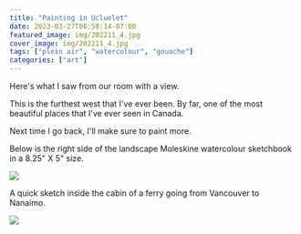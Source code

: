 ```yaml
---
title: "Painting in Ucluelet"
date: 2023-03-27T06:58:14-07:00
featured_image: img/202211_4.jpg
cover_image: img/202211_4.jpg
tags: ["plein air", "watercolour", "gouache"]
categories: ["art"]
---
```


Here's what I saw from our room with a view.

This is the furthest west that I've ever been. By far, one of the most beautiful places that I've ever seen in Canada.

Next time I go back, I'll make sure to paint more.

Below is the right side of the landscape Moleskine watercolour sketchbook in a 8.25" X 5" size. 

![](/img/202211_3.jpg)

A quick sketch inside the cabin of a ferry going from Vancouver to Nanaimo.

![](/img/202211_1.jpg)
